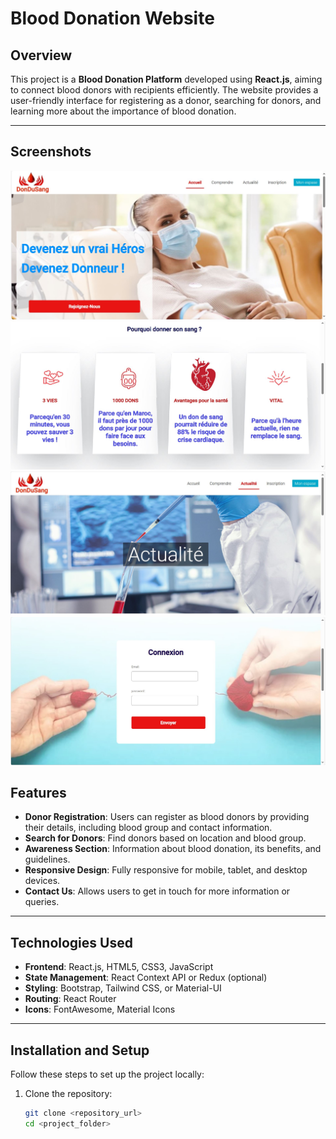 # Blood Donation Website

## Overview
This project is a **Blood Donation Platform** developed using **React.js**, aiming to connect blood donors with recipients efficiently. The website provides a user-friendly interface for registering as a donor, searching for donors, and learning more about the importance of blood donation.

---
## Screenshots
![Home Page](screenshots/Capture1.JPG)
![Home Page](screenshots/Capture2.JPG)
![Home Page](screenshots/Capture3.JPG)
![Home Page](screenshots/Capture4.JPG)

## Features
- **Donor Registration**: Users can register as blood donors by providing their details, including blood group and contact information.
- **Search for Donors**: Find donors based on location and blood group.
- **Awareness Section**: Information about blood donation, its benefits, and guidelines.
- **Responsive Design**: Fully responsive for mobile, tablet, and desktop devices.
- **Contact Us**: Allows users to get in touch for more information or queries.

---

## Technologies Used
- **Frontend**: React.js, HTML5, CSS3, JavaScript
- **State Management**: React Context API or Redux (optional)
- **Styling**: Bootstrap, Tailwind CSS, or Material-UI
- **Routing**: React Router
- **Icons**: FontAwesome, Material Icons

---

## Installation and Setup
Follow these steps to set up the project locally:

1. Clone the repository:
   ```bash
   git clone <repository_url>
   cd <project_folder>
